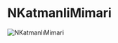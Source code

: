 # NKatmanliMimari
![NKatmanlıMimari](https://github.com/yagmurttk/NKatmanliMimari/assets/126063227/027005fa-b5ab-415b-9147-679029d19cd5)
